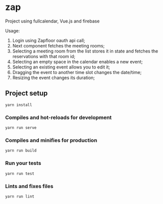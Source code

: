 # zap

Project using fullcalendar, Vue.js and firebase

Usage:
1. Login using Zapfloor oauth api call;
2. Next component fetches the meeting rooms;
3. Selecting a meeting room from the list stores it in state and fetches the reservations with that room id;
4. Selecting an empty space in the calendar enables a new event;
5. Selecting an existing event allows you to edit it;
6. Dragging the event to another time slot changes the date/time;
7. Resizing the event changes its duration;

## Project setup
```
yarn install
```

### Compiles and hot-reloads for development
```
yarn run serve
```

### Compiles and minifies for production
```
yarn run build
```

### Run your tests
```
yarn run test
```

### Lints and fixes files
```
yarn run lint
```

